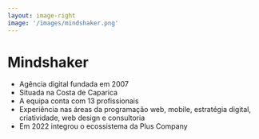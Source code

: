 ```yaml
---
layout: image-right
image: '/images/mindshaker.png'
---
```


# Mindshaker

- Agência digital fundada em 2007
- Situada na Costa de Caparica
- A equipa conta com 13 profissionais
- Experiência nas áreas da programação web, mobile, estratégia digital, criatividade, web design e consultoria
- Em 2022 integrou o ecossistema da Plus Company